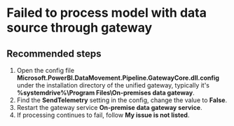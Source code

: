 <properties
	pageTitle="Failed to process model with data source through gateway"
	description="Failed to process model with data source through gateway"
	service="microsoft.analysisservices"
	resource="servers"
	authors="bnmaa"
	displayOrder="3"
	selfHelpType="resource"
	supportTopicIds=""
	resourceTags=""
	productPesIds=""
	cloudEnvironments="public"
/>

# Failed to process model with data source through gateway

## **Recommended steps**

1. Open the config file **Microsoft.PowerBI.DataMovement.Pipeline.GatewayCore.dll.config** under the installation directory of the unified gateway, typically it's **%systemdrive%\Program Files\On-premises data gateway**.
2. Find the **SendTelemetry** setting in the config, change the value to **False**.
3. Restart the gateway service **On-premise data gateway service**.
4. If processing continues to fail, follow **My issue is not listed**.
